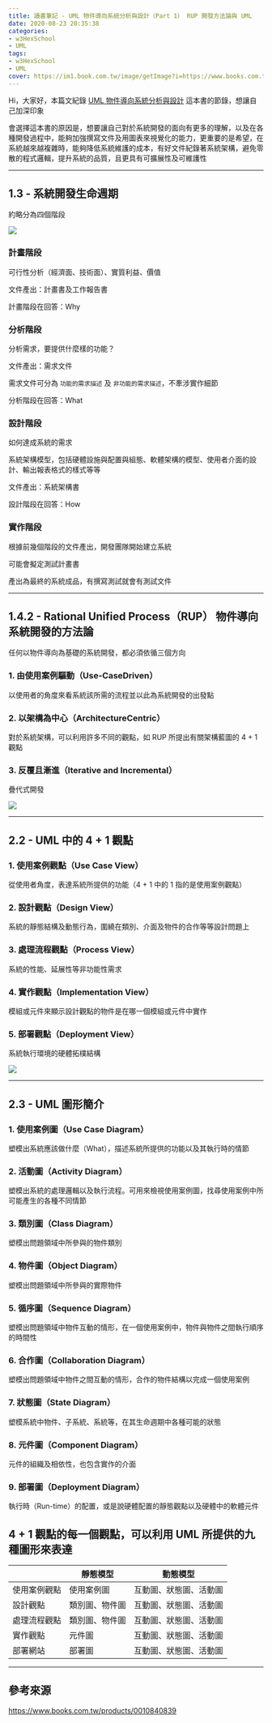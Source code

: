 ```yaml
---
title: 讀書筆記 - UML 物件導向系統分析與設計（Part 1） RUP 開發方法論與 UML
date: 2020-08-23 20:35:38
categories:
- w3HexSchool
- UML
tags:
- w3HexSchool
- UML
cover: https://im1.book.com.tw/image/getImage?i=https://www.books.com.tw/img/001/084/08/0010840839.jpg?v=5dce703d
---
```


Hi，大家好，本篇文紀錄 [UML 物件導向系統分析與設計](https://www.books.com.tw/products/0010840839) 這本書的節錄，想讓自己加深印象

會選擇這本書的原因是，想要讓自己對於系統開發的面向有更多的理解，以及在各種開發過程中，能夠加強撰寫文件及用圖表來視覺化的能力，更重要的是希望，在系統越來越複雜時，能夠降低系統維護的成本，有好文件紀錄著系統架構，避免零散的程式邏輯，提升系統的品質，且更具有可擴展性及可維護性

---

## 1.3 - 系統開發生命週期

約略分為四個階段

![](https://i.imgur.com/8SqjvG6.png)

### 計畫階段

可行性分析（經濟面、技術面）、實質利益、價值

文件產出：計畫書及工作報告書

計畫階段在回答：Why

### 分析階段

分析需求，要提供什麼樣的功能？

文件產出：需求文件

需求文件可分為 `功能的需求描述` 及 `非功能的需求描述`，不牽涉實作細節

分析階段在回答：What

### 設計階段

如何達成系統的需求

系統架構模型，包括硬體設施與配置與組態、軟體架構的模型、使用者介面的設計、輸出報表格式的樣式等等

文件產出：系統架構書

設計階段在回答：How

### 實作階段

根據前幾個階段的文件產出，開發團隊開始建立系統

可能會擬定測試計畫書

產出為最終的系統成品，有撰寫測試就會有測試文件

---

## 1.4.2 - Rational Unified Process（RUP） 物件導向系統開發的方法論

任何以物件導向為基礎的系統開發，都必須依循三個方向

### 1. 由使用案例驅動（Use-CaseDriven）

以使用者的角度來看系統該所需的流程並以此為系統開發的出發點

### 2. 以架構為中心（ArchitectureCentric）

對於系統架構，可以利用許多不同的觀點，如 RUP 所提出有關架構藍圖的 4 + 1 觀點

### 3. 反覆且漸進（Iterative and Incremental）

疊代式開發

![](https://i.imgur.com/XiPfdWk.png)

---

## 2.2 - UML 中的 4 + 1 觀點

### 1. 使用案例觀點（Use Case View）

從使用者角度，表達系統所提供的功能（4 + 1 中的 1 指的是使用案例觀點）

### 2. 設計觀點（Design View）

系統的靜態結構及動態行為，圍繞在類別、介面及物件的合作等等設計問題上

### 3. 處理流程觀點（Process View）

系統的性能、延展性等非功能性需求

### 4. 實作觀點（Implementation View）

模組或元件來顯示設計觀點的物件是在哪一個模組或元件中實作

### 5. 部署觀點（Deployment View）

系統執行環境的硬體拓樸結構

![](https://i.imgur.com/8mXCAbn.png)

---

## 2.3 - UML 圖形簡介

### 1. 使用案例圖（Use Case Diagram）

塑模出系統應該做什麼（What），描述系統所提供的功能以及其執行時的情節

### 2. 活動圖（Activity Diagram）

塑模出系統的處理邏輯以及執行流程。可用來檢視使用案例圖，找尋使用案例中所可能產生的各種不同情節

### 3. 類別圖（Class Diagram）

塑模出問題領域中所參與的物件類別

### 4. 物件圖（Object Diagram）

塑模出問題領域中所參與的實際物件

### 5. 循序圖（Sequence Diagram）

塑模出問題領域中物件互動的情形，在一個使用案例中，物件與物件之間執行順序的時間性

### 6. 合作圖（Collaboration Diagram）

塑模出問題領域中物件之間互動的情形，合作的物件結構以完成一個使用案例

### 7. 狀態圖（State Diagram）

塑模系統中物件、子系統、系統等，在其生命週期中各種可能的狀態

### 8. 元件圖（Component Diagram）

元件的組織及相依性，也包含實作的介面

### 9. 部署圖（Deployment Diagram）

執行時（Run-time）的配置，或是說硬體配置的靜態觀點以及硬體中的軟體元件

## 4 + 1 觀點的每一個觀點，可以利用 UML 所提供的九種圖形來表達

|            | 靜態模型      | 動態模型             |
| ---------- | ------------ | ------------------ |
| 使用案例觀點 | 使用案例圖     | 互動圖、狀態圖、活動圖 |
| 設計觀點    | 類別圖、物件圖  | 互動圖、狀態圖、活動圖 |
| 處理流程觀點 | 類別圖、物件圖  | 互動圖、狀態圖、活動圖 |
| 實作觀點    | 元件圖         | 互動圖、狀態圖、活動圖 |
| 部署網站    | 部署圖         | 互動圖、狀態圖、活動圖 |

---

## 參考來源

https://www.books.com.tw/products/0010840839

